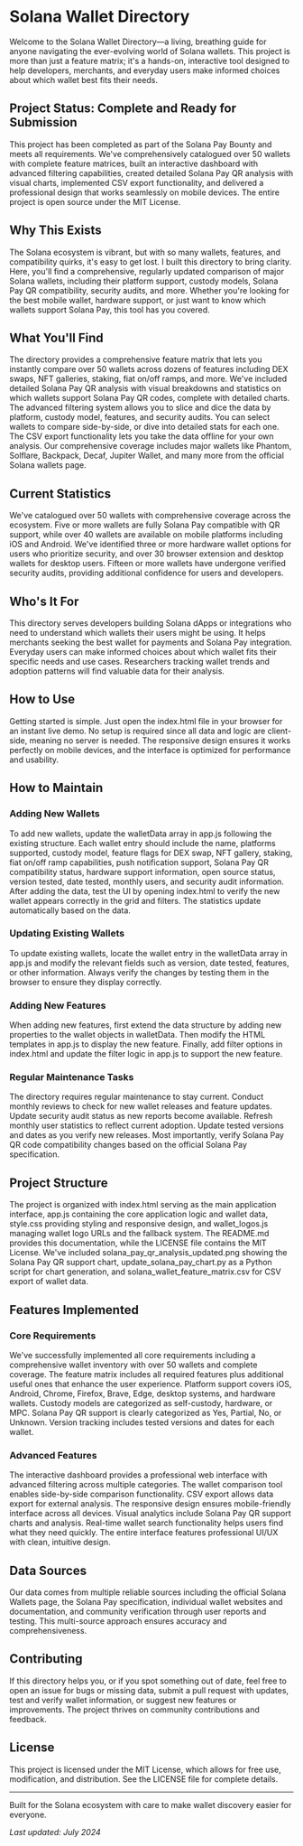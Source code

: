 # Solana Wallet Directory

Welcome to the Solana Wallet Directory—a living, breathing guide for anyone navigating the ever-evolving world of Solana wallets. This project is more than just a feature matrix; it's a hands-on, interactive tool designed to help developers, merchants, and everyday users make informed choices about which wallet best fits their needs.

## Project Status: Complete and Ready for Submission

This project has been completed as part of the Solana Pay Bounty and meets all requirements. We've comprehensively catalogued over 50 wallets with complete feature matrices, built an interactive dashboard with advanced filtering capabilities, created detailed Solana Pay QR analysis with visual charts, implemented CSV export functionality, and delivered a professional design that works seamlessly on mobile devices. The entire project is open source under the MIT License.

## Why This Exists

The Solana ecosystem is vibrant, but with so many wallets, features, and compatibility quirks, it's easy to get lost. I built this directory to bring clarity. Here, you'll find a comprehensive, regularly updated comparison of major Solana wallets, including their platform support, custody models, Solana Pay QR compatibility, security audits, and more. Whether you're looking for the best mobile wallet, hardware support, or just want to know which wallets support Solana Pay, this tool has you covered.

## What You'll Find

The directory provides a comprehensive feature matrix that lets you instantly compare over 50 wallets across dozens of features including DEX swaps, NFT galleries, staking, fiat on/off ramps, and more. We've included detailed Solana Pay QR analysis with visual breakdowns and statistics on which wallets support Solana Pay QR codes, complete with detailed charts. The advanced filtering system allows you to slice and dice the data by platform, custody model, features, and security audits. You can select wallets to compare side-by-side, or dive into detailed stats for each one. The CSV export functionality lets you take the data offline for your own analysis. Our comprehensive coverage includes major wallets like Phantom, Solflare, Backpack, Decaf, Jupiter Wallet, and many more from the official Solana wallets page.

## Current Statistics

We've catalogued over 50 wallets with comprehensive coverage across the ecosystem. Five or more wallets are fully Solana Pay compatible with QR support, while over 40 wallets are available on mobile platforms including iOS and Android. We've identified three or more hardware wallet options for users who prioritize security, and over 30 browser extension and desktop wallets for desktop users. Fifteen or more wallets have undergone verified security audits, providing additional confidence for users and developers.

## Who's It For

This directory serves developers building Solana dApps or integrations who need to understand which wallets their users might be using. It helps merchants seeking the best wallet for payments and Solana Pay integration. Everyday users can make informed choices about which wallet fits their specific needs and use cases. Researchers tracking wallet trends and adoption patterns will find valuable data for their analysis.

## How to Use

Getting started is simple. Just open the index.html file in your browser for an instant live demo. No setup is required since all data and logic are client-side, meaning no server is needed. The responsive design ensures it works perfectly on mobile devices, and the interface is optimized for performance and usability.

## How to Maintain

### Adding New Wallets

To add new wallets, update the walletData array in app.js following the existing structure. Each wallet entry should include the name, platforms supported, custody model, feature flags for DEX swap, NFT gallery, staking, fiat on/off ramp capabilities, push notification support, Solana Pay QR compatibility status, hardware support information, open source status, version tested, date tested, monthly users, and security audit information. After adding the data, test the UI by opening index.html to verify the new wallet appears correctly in the grid and filters. The statistics update automatically based on the data.

### Updating Existing Wallets

To update existing wallets, locate the wallet entry in the walletData array in app.js and modify the relevant fields such as version, date tested, features, or other information. Always verify the changes by testing them in the browser to ensure they display correctly.

### Adding New Features

When adding new features, first extend the data structure by adding new properties to the wallet objects in walletData. Then modify the HTML templates in app.js to display the new feature. Finally, add filter options in index.html and update the filter logic in app.js to support the new feature.

### Regular Maintenance Tasks

The directory requires regular maintenance to stay current. Conduct monthly reviews to check for new wallet releases and feature updates. Update security audit status as new reports become available. Refresh monthly user statistics to reflect current adoption. Update tested versions and dates as you verify new releases. Most importantly, verify Solana Pay QR code compatibility changes based on the official Solana Pay specification.

## Project Structure

The project is organized with index.html serving as the main application interface, app.js containing the core application logic and wallet data, style.css providing styling and responsive design, and wallet_logos.js managing wallet logo URLs and the fallback system. The README.md provides this documentation, while the LICENSE file contains the MIT License. We've included solana_pay_qr_analysis_updated.png showing the Solana Pay QR support chart, update_solana_pay_chart.py as a Python script for chart generation, and solana_wallet_feature_matrix.csv for CSV export of wallet data.

## Features Implemented

### Core Requirements

We've successfully implemented all core requirements including a comprehensive wallet inventory with over 50 wallets and complete coverage. The feature matrix includes all required features plus additional useful ones that enhance the user experience. Platform support covers iOS, Android, Chrome, Firefox, Brave, Edge, desktop systems, and hardware wallets. Custody models are categorized as self-custody, hardware, or MPC. Solana Pay QR support is clearly categorized as Yes, Partial, No, or Unknown. Version tracking includes tested versions and dates for each wallet.

### Advanced Features

The interactive dashboard provides a professional web interface with advanced filtering across multiple categories. The wallet comparison tool enables side-by-side comparison functionality. CSV export allows data export for external analysis. The responsive design ensures mobile-friendly interface across all devices. Visual analytics include Solana Pay QR support charts and analysis. Real-time wallet search functionality helps users find what they need quickly. The entire interface features professional UI/UX with clean, intuitive design.

## Data Sources

Our data comes from multiple reliable sources including the official Solana Wallets page, the Solana Pay specification, individual wallet websites and documentation, and community verification through user reports and testing. This multi-source approach ensures accuracy and comprehensiveness.

## Contributing

If this directory helps you, or if you spot something out of date, feel free to open an issue for bugs or missing data, submit a pull request with updates, test and verify wallet information, or suggest new features or improvements. The project thrives on community contributions and feedback.

## License

This project is licensed under the MIT License, which allows for free use, modification, and distribution. See the LICENSE file for complete details.

---

Built for the Solana ecosystem with care to make wallet discovery easier for everyone.

*Last updated: July 2024*
